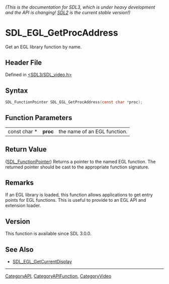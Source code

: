 ###### (This is the documentation for SDL3, which is under heavy development and the API is changing! [SDL2](https://wiki.libsdl.org/SDL2/) is the current stable version!)
# SDL_EGL_GetProcAddress

Get an EGL library function by name.

## Header File

Defined in [<SDL3/SDL_video.h>](https://github.com/libsdl-org/SDL/blob/main/include/SDL3/SDL_video.h)

## Syntax

```c
SDL_FunctionPointer SDL_EGL_GetProcAddress(const char *proc);
```

## Function Parameters

|              |          |                              |
| ------------ | -------- | ---------------------------- |
| const char * | **proc** | the name of an EGL function. |

## Return Value

([SDL_FunctionPointer](SDL_FunctionPointer)) Returns a pointer to the named
EGL function. The returned pointer should be cast to the appropriate
function signature.

## Remarks

If an EGL library is loaded, this function allows applications to get entry
points for EGL functions. This is useful to provide to an EGL API and
extension loader.

## Version

This function is available since SDL 3.0.0.

## See Also

- [SDL_EGL_GetCurrentDisplay](SDL_EGL_GetCurrentDisplay)

----
[CategoryAPI](CategoryAPI), [CategoryAPIFunction](CategoryAPIFunction), [CategoryVideo](CategoryVideo)

